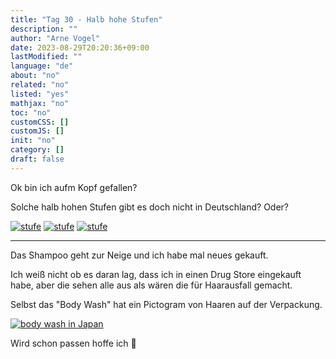 ```yaml
---
title: "Tag 30 - Halb hohe Stufen"
description: ""
author: "Arne Vogel"
date: 2023-08-29T20:20:36+09:00
lastModified: ""
language: "de"
about: "no"
related: "no"
listed: "yes"
mathjax: "no"
toc: "no"
customCSS: []
customJS: []
init: "no"
category: []
draft: false
---
```


Ok bin ich aufm Kopf gefallen?

Solche halb hohen Stufen gibt es doch nicht in Deutschland? Oder?

[![stufe](stufe-small.jpg)](stufe.jpg)
[![stufe](stufe2-small.jpg)](stufe2.jpg)
[![stufe](stufe3-small.jpg)](stufe3.jpg)

---

Das Shampoo geht zur Neige und ich habe mal neues gekauft.

Ich weiß nicht ob es daran lag, dass ich in einen Drug Store eingekauft habe, aber die sehen alle aus als wären die für Haarausfall gemacht.

Selbst das "Body Wash" hat ein Pictogram von Haaren auf der Verpackung.

[![body wash in Japan](body-wash-small.jpg)](body-wash.jpg)

Wird schon passen hoffe ich 🤷
